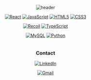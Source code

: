 <div align = "center">

![header](https://capsule-render.vercel.app/api?type=waving&color=gradient&height=150&section=header&text=James(Jigeon)&nbsp;Park%20&fontSize=50)

<!-- ## Stack -->
<!-- <br /> -->

[![React](https://img.shields.io/badge/react-%2320232a.svg?style=for-the-badge&logo=react&logoColor=%2361DAFB)](https://ko.reactjs.org/)
[![JavaScript](https://img.shields.io/badge/javascript-%23323330.svg?style=for-the-badge&logo=javascript&logoColor=%23F7DF1E)]()
[![HTML5](https://img.shields.io/badge/HTML5-E34F26?style=for-the-badge&logo=html5&logoColor=white)](https://www.w3schools.com/html/)
[![CSS3](https://img.shields.io/badge/CSS3-1572B6?style=for-the-badge&logo=css3&logoColor=white)](https://www.w3schools.com/css/)

<!-- [![Webpack](https://img.shields.io/badge/webpack-8DD6F9.svg?style=for-the-badge&logo=webpack&logoColor=white)](https://webpack.js.org/) -->

[![Recoil](https://img.shields.io/badge/Recoil-764ABC?style=for-the-badge&logo=Recoil&logoColor=white)](https://recoiljs.org/)
[![TypeScript](https://img.shields.io/badge/typescript-%23007ACC.svg?style=for-the-badge&logo=typescript&logoColor=white)](https://www.typescriptlang.org/)

[![MySQL](https://img.shields.io/badge/mysql-%2307405e.svg?style=for-the-badge&logo=mysql&logoColor=white)](https://www.mysql.com/)
[![Python](https://img.shields.io/badge/Python-3776AB?style=for-the-badge&logo=python&logoColor=white)](https://www.python.org/)
<br/>
<br/>

<h3><b>Contact</b></h3>

[![LinkedIn](https://img.shields.io/badge/LinkedIn-0077B5?style=for-the-badge&logo=linkedin&logoColor=white)](https://www.linkedin.com/in/jamespark05/)

[![Gmail](https://img.shields.io/badge/Gmail-d14836?style=flat-square&logo=Gmail&logoColor=white)](mailto:bjigeon@gmail.com)

<!-- [![Express](https://img.shields.io/badge/express-000000.svg?style=for-the-badge&logo=express&logoColor=white)](https://expressjs.com/) -->
<!-- [![Java](https://img.shields.io/badge/Java-%23ED8B00.svg?style=for-the-badge&logo=Java&logoColor=white)](https://www.java.com/) -->
<!-- [![C](https://img.shields.io/badge/C-00599C?style=for-the-badge&logo=c&logoColor=white)](https://en.cppreference.com/w/) -->
<!-- [![NodeJS](https://img.shields.io/badge/Node.js-43853D?style=for-the-badge&logo=node.js&logoColor=white)](https://nodejs.org/ko/) -->
<!-- [![CSharp](https://img.shields.io/badge/CSharp-blue.svg?style=for-the-badge&logo=CSharp&logoColor=white)](https://learn.microsoft.com/ko-kr/dotnet/csharp/) -->
<!-- [![Spring](https://img.shields.io/badge/spring-%236DB33F.svg?style=for-the-badge&logo=spring&logoColor=white)](https://spring.io/) -->

<!-- <br>
<br>

## Stats

<table><tr><td valign="top" width="50%">

<img src="https://github-readme-stats.vercel.app/api?username=bjigeon&show_icons=true&count_private=true&hide_border=true" align="left" style="width: 100%" />

</td><td valign="top" width="50%">

<img src="https://github-readme-stats.vercel.app/api/top-langs/?username=bjigeon&hide_border=true&layout=compact" align="left" style="width: 100%" />

</td></tr></table>

<br>
<br>

[![Solved.ac
프로필](http://mazassumnida.wtf/api/v2/generate_badge?boj=bjigeon)](https://solved.ac/bjigeon)

[<img width=70% src="https://github-readme-solvedac.hyp3rflow.vercel.app/api/?handle=bjigeon">](https://www.acmicpc.net/user/bjigeon) -->

